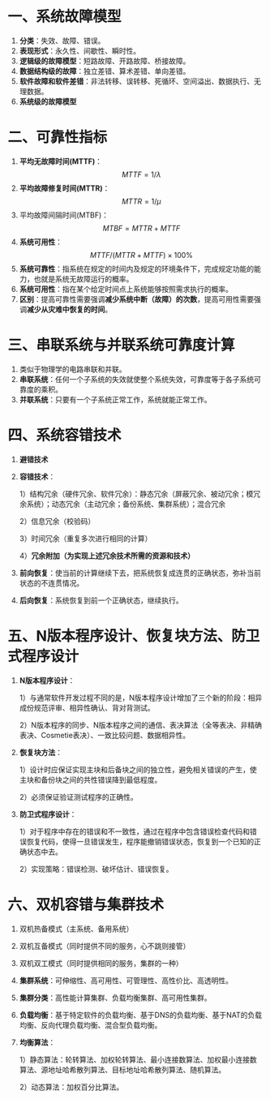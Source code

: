 # 一、系统故障模型

1. **分类**：失效、故障、错误。
2. **表现形式**：永久性、间歇性、瞬时性。
3. **逻辑级的故障模型**：短路故障、开路故障、桥接故障。
4. **数据结构级的故障**：独立差错、算术差错、单向差错。
5. **软件故障和软件差错**：非法转移、误转移、死循环、空间溢出、数据执行、无理数据。
6. **系统级的故障模型**

# 二、可靠性指标

1. **平均无故障时间(MTTF)**：$$MTTF=1/ \lambda$$
2. **平均故障修复时间(MTTR)**：$$MTTR = 1/\mu$$
3. 平均故障间隔时间(MTBF)：$$MTBF = MTTR + MTTF$$
4. **系统可用性**：$$MTTF/(MTTR+MTTF)\times 100\%$$
5. **系统可靠性**：指系统在规定的时间内及规定的环境条件下，完成规定功能的能力，也就是系统无故障运行的概率。
6. **系统可用性**：指在某个给定时间点上系统能够按照需求执行的概率。
7. **区别**：提高可靠性需要强调**减少系统中断（故障）的次数**，提高可用性需要强调**减少从灾难中恢复的时间**。

# 三、串联系统与并联系统可靠度计算

1. 类似于物理学的电路串联和并联。
2. **串联系统**：任何一个子系统的失效就使整个系统失效，可靠度等于各子系统可靠度的乘积。
3. **并联系统**：只要有一个子系统正常工作，系统就能正常工作。

# 四、系统容错技术

1. **避错技术**

2. **容错技术**：

   1）结构冗余（硬件冗余、软件冗余）：静态冗余（屏蔽冗余、被动冗余；模冗余系统）；动态冗余（主动冗余；备份系统、集群系统）；混合冗余

   2）信息冗余（校验码）

   3）时间冗余（重复多次进行相同的计算）

   4）**冗余附加（为实现上述冗余技术所需的资源和技术）**

3. **前向恢复**：使当前的计算继续下去，把系统恢复成连贯的正确状态，弥补当前状态的不连贯情况。

4. **后向恢复**：系统恢复到前一个正确状态，继续执行。

# 五、N版本程序设计、恢复块方法、防卫式程序设计

1. **N版本程序设计**：

   1）与通常软件开发过程不同的是，N版本程序设计增加了三个新的阶段：相异成份规范评审、相异性确认、背对背测试。

   2）N版本程序的同步、N版本程序之间的通信、表决算法（全等表决、非精确表决、Cosmetie表决）、一致比较问题、数据相异性。

2. **恢复块方法**：

   1）设计时应保证实现主块和后备块之间的独立性，避免相关错误的产生，使主块和备份块之间的共性错误降到最低程度。

   2）必须保证验证测试程序的正确性。

3. **防卫式程序设计**：

   1）对于程序中存在的错误和不一致性，通过在程序中包含错误检查代码和错误恢复代码，使得一旦错误发生，程序能撤销错误状态，恢复到一个已知的正确状态中去。

   2）实现策略：错误检测、破坏估计、错误恢复。

# 六、双机容错与集群技术

1. 双机热备模式（主系统、备用系统）

2. 双机互备模式（同时提供不同的服务，心不跳则接管）

3. 双机双工模式（同时提供相同的服务，集群的一种）

4. **集群系统**：可伸缩性、高可用性、可管理性、高性价比、高透明性。

5. **集群分类**：高性能计算集群、负载均衡集群、高可用性集群。

6. **负载均衡**：基于特定软件的负载均衡、基于DNS的负载均衡、基于NAT的负载均衡、反向代理负载均衡、混合型负载均衡。

7. **均衡算法**：

   1）静态算法：轮转算法、加权轮转算法、最小连接数算法、加权最小连接数算法、源地址哈希散列算法、目标地址哈希散列算法、随机算法。

   2）动态算法：加权百分比算法。

